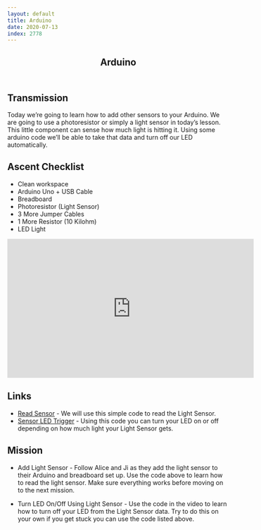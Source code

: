 ```yaml
---
layout: default
title: Arduino
date: 2020-07-13
index: 2778
---
```


<article id="Class">
        <header>
                <h1>Arduino</h1>
        </header>
        <div class="class-transmission">
                <h2>Transmission</h2>
                <p>Today we’re going to learn how to add other sensors to your Arduino. We are going to use a photoresistor or simply a light sensor in today’s lesson. This little component can sense how much light is hitting it. Using some arduino code we’ll be able to take that data and turn off our LED automatically. </p>
        </div>
        <div class="class-ascent_checklist">
                <h2>Ascent Checklist</h2>
                <ul>
                        <li data-icon="✨">Clean workspace</li>
                        <li data-icon="🔆">Arduino Uno + USB Cable</li>
                        <li data-icon="🍞">Breadboard</li>
                        <li data-icon="☀️">Photoresistor (Light Sensor)</li>
                        <li data-icon="⛓">3 More Jumper Cables</li>
                        <li data-icon="〰️">1 More Resistor (10 Kilohm)</li>
                        <li data-icon="💡">LED Light</li>
                </ul>
        </div>
        <div class="video">
                <iframe width="560" height="315" src="https://www.youtube.com/embed/TeB4yJwkKTM" frameborder="0" allow="accelerometer; autoplay; encrypted-media; gyroscope; picture-in-picture" allowfullscreen></iframe>
        </div>
        <div class="class-links">
                <h2>Links</h2>
                <ul>
                        <li data-icon="💻"><a href="https://drive.google.com/file/d/1GRnTUeOFZBkbopl1lMfA45-wJ2ywBDrG/view?usp=sharing " target="_blank">Read Sensor</a> - We will use this simple code to read the Light Sensor.</li>
                        <li data-icon="💻"><a href="https://drive.google.com/file/d/1G6aWZczTK4wpSo-zElsCiTdai1uJBe4K/view?usp=sharing" target="_blank">Sensor LED Trigger</a> - Using this code you can turn your LED on or off depending on how much light your Light Sensor gets. </li>
                </ul>
        </div>
        <div class="class-mission">
                <h2>Mission</h2>
                <ul>
                        <li data-icon="🔆☀️">
                                <p><span class="strong">Add Light Sensor</span> - Follow Alice and Ji as they add the light sensor to their Arduino and breadboard set up. Use the code above to learn how to read the light sensor. Make sure everything works before moving on to the next mission.</p>
                        </li>
                        <li data-icon="🔆☀️💡">
                                <p><span class="strong">Turn LED On/Off Using Light Sensor</span> - Use the code in the video to learn how to turn off your LED from the Light Sensor data. Try to do this on your own if you get stuck you can use the code listed above.</p>
                        </li>
                </ul>
        </div>
</article>